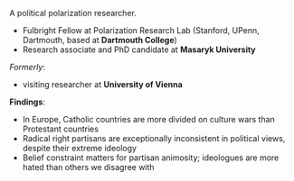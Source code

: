 A political polarization researcher.
* Fulbright Fellow at Polarization Research Lab (Stanford, UPenn, Dartmouth, based at **Dartmouth College**)
* Research associate and PhD candidate at **Masaryk University**

_Formerly_:
* visiting researcher at **University of Vienna**

**Findings**:
 * In Europe, Catholic countries are more divided on culture wars than Protestant countries
 * Radical right partisans are exceptionally inconsistent in political views, despite their extreme ideology
 * Belief constraint matters for partisan animosity; ideologues are more hated than others we disagree with

